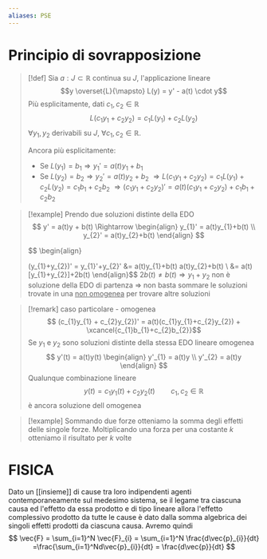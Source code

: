 ```yaml
---
aliases: PSE
---
```

# Principio di sovrapposizione
>[!def]
>Sia $a : J \subset \mathbb{R}$ continua su $J$, l'applicazione lineare
>$$y \overset{L}{\mapsto} L(y) = y' - a(t) \cdot y$$
>Più esplicitamente, dati $c_{1}, c_{2} \in \mathbb{R}$
>$$L (c_{1}y_{1} + c_{2}y_{2}) = c_{1}L(y_{1}) + c_{2}L(y_{2})$$
>$\forall y_{1},y_{2}$  derivabili su $J$, $\forall c_{1},c_{2} \in \mathbb{R}$.
>
>Ancora più esplicitamente:
>- Se $L(y_{1}) = b_{1} \Longrightarrow y_{1}' = a(t)y_{1}+b_{1}$
>- Se $L(y_{2}) = b_{2} \Longrightarrow y_{2}' = a(t)y_{2}+b_{2}$
>$\Longrightarrow L(c_{1}y_{1}+c_{2}y_{2}) = c_{1}L(y_{1})+c_{2}L(y_{2}) = c_{1}b_{1}+c_{2}b_{2}$
>$\Longrightarrow (c_{1}y_{1}+c_{2}y_{2})'=a(t)(c_{1}y_{1}+c_{2}y_{2})+c_{1}b_{1}+c_{2}b_{2}$


>[!example]
>Prendo due soluzioni distinte della EDO
> $$ y' = a(t)y + b(t) \Rightarrow
>\begin{align}
>y_{1}' = a(t)y_{1}+b(t) \\
>y_{2}' = a(t)y_{2}+b(t)
>\end{align} $$
>
> $$ \begin{align}
>
>(y_{1}+y_{2})' = y_{1}'+y_{2}' &=  a(t)y_{1}+b(t) a(t)y_{2}+b(t) \\
> &= a(t)[y_{1}+y_{2}]+2b(t)
>\end{align}$$
>$2b(t) \neq b(t) \Rightarrow y_{1}+y_{2}$ non è soluzione della EDO di partenza 
>$\Rightarrow$ non basta sommare le soluzioni trovate in una <u>non omogenea</u> per trovare altre soluzioni
>

>[!remark] caso particolare - omogenea
> $$ (c_{1}y_{1} + c_{2}y_{2})' = a(t)(c_{1}y_{1}+c_{2}y_{2}) + \xcancel{c_{1}b_{1}+c_{2}b_{2}}$$
>Se $y_{1}$ e $y_{2}$ sono soluzioni distinte della stessa EDO lineare omogenea
> $$ y'(t) = a(t)y(t) 
>\begin{align}
>y'_{1} = a(t)y  \\
>y'_{2} = a(t)y
>\end{align} $$
>Qualunque combinazione lineare
> $$ y(t) = c_{1}y_{1}(t) + c_{2}y_{2}(t)\qquad c_{1},c_{2} \in \mathbb{R} $$ è ancora soluzione dell omogenea

>[!example]
>Sommando due forze otteniamo la somma degli effetti delle singole forze.
>Moltiplicando una forza per una costante $k$ otteniamo il risultato per $k$ volte


# FISICA
Dato un [[insieme]] di cause tra loro indipendenti agenti contemporaneamente sul medesimo sistema, se il legame tra ciascuna causa ed l'effetto da essa prodotto e di tipo lineare allora l'effetto complessivo prodotto da tutte le cause è dato  dalla somma algebrica dei singoli effetti prodotti da ciascuna causa.
Avremo quindi
$$
\vec{F} = \sum_{i=1}^N \vec{F}_{i} = \sum_{i=1}^N \frac{d\vec{p}_{i}}{dt} =\frac{\sum_{i=1}^Nd\vec{p}_{i}}{dt} = \frac{d\vec{p}}{dt}   
$$